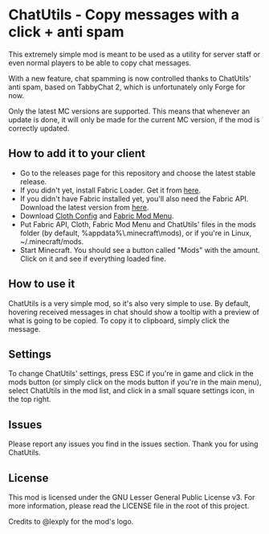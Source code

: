 # ChatUtils - Copy messages with a click + anti spam

This extremely simple mod is meant to be used as a utility for server staff or even normal players to be able to copy chat messages.

With a new feature, chat spamming is now controlled thanks to ChatUtils' anti spam, based on TabbyChat 2, which is unfortunately only Forge for now.

Only the latest MC versions are supported. This means that whenever an update is done, it will only be made for the current MC version, if the mod is correctly updated. 

## How to add it to your client
- Go to the releases page for this repository and choose the latest stable release.
- If you didn't yet, install Fabric Loader. Get it from [here](https://fabricmc.net/use/).
- If you didn't have Fabric installed yet, you'll also need the Fabric API. Download the latest version from [here](https://www.curseforge.com/minecraft/mc-mods/fabric-api).
- Download [Cloth Config](https://www.curseforge.com/minecraft/mc-mods/cloth-config) and [Fabric Mod Menu](https://www.curseforge.com/minecraft/mc-mods/modmenu).
- Put Fabric API, Cloth, Fabric Mod Menu and ChatUtils' files in the mods folder (by default, %appdata%\\.minecraft\\mods), or if you're in Linux, ~/.minecraft/mods.
- Start Minecraft. You should see a button called "Mods" with the amount. Click on it and see if everything loaded fine.

## How to use it
ChatUtils is a very simple mod, so it's also very simple to use. By default, hovering received messages in chat should show a tooltip with a preview of what is going to be copied. To copy it to clipboard, simply click the message.

## Settings
To change ChatUtils' settings, press ESC if you're in game and click in the mods button (or simply click on the mods button if you're in the main menu), select ChatUtils in the mod list, and click in a small square settings icon, in the top right.

## Issues
Please report any issues you find in the issues section. Thank you for using ChatUtils.

## License
This mod is licensed under the GNU Lesser General Public License v3. For more information, please
read the LICENSE file in the root of this project.

Credits to @lexply for the mod's logo.
